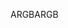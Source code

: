 <span data-ttu-id="2b7e6-101">ARGB</span><span class="sxs-lookup"><span data-stu-id="2b7e6-101">ARGB</span></span>